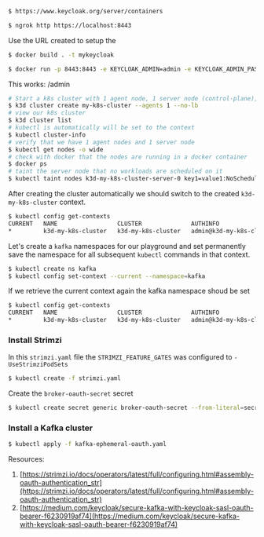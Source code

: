 ```bash
$ https://www.keycloak.org/server/containers
```

```bash
$ ngrok http https://localhost:8443
```

Use the URL created to setup the 

```bash
$ docker build . -t mykeycloak
```

```bash
$ docker run -p 8443:8443 -e KEYCLOAK_ADMIN=admin -e KEYCLOAK_ADMIN_PASSWORD=s3cr3t123 mykeycloak start --optimized
```

This works: <ngrok-url>/admin

```bash
# Start a k8s cluster with 1 agent node, 1 server node (control-plane), we disable the loadbalancer in front of the server nodes
$ k3d cluster create my-k8s-cluster --agents 1 --no-lb
# view our k8s cluster 
$ k3d cluster list
# kubectl is automatically will be set to the context
$ kubectl cluster-info
# verify that we have 1 agent nodes and 1 server node
$ kubectl get nodes -o wide
# check with docker that the nodes are running in a docker container
$ docker ps
# taint the server node that no workloads are scheduled on it
$ kubectl taint nodes k3d-my-k8s-cluster-server-0 key1=value1:NoSchedule
```

After creating the cluster automatically we should switch to the created `k3d-my-k8s-cluster` context.

```bash
$ kubectl config get-contexts
CURRENT   NAME                 CLUSTER              AUTHINFO                   NAMESPACE
*         k3d-my-k8s-cluster   k3d-my-k8s-cluster   admin@k3d-my-k8s-cluster
```

Let's create a `kafka` namespaces for our playground and set permanently save the namespace for all subsequent `kubectl`
commands in that context.

```bash
$ kubectl create ns kafka
$ kubectl config set-context --current --namespace=kafka 
```

If we retrieve the current context again the kafka namespace shoud be set

```bash
$ kubectl config get-contexts
CURRENT   NAME                 CLUSTER              AUTHINFO                   NAMESPACE
*         k3d-my-k8s-cluster   k3d-my-k8s-cluster   admin@k3d-my-k8s-cluster   kafka
```

### Install Strimzi

In this `strimzi.yaml` file the `STRIMZI_FEATURE_GATES` was configured to `-UseStrimziPodSets`

```bash
$ kubectl create -f strimzi.yaml
```

Create the `broker-oauth-secret` secret

```bash
$ kubectl create secret generic broker-oauth-secret --from-literal=secret=c8gLiIPGWaTlJxvVD4z7S9KTpr0sB4GH 
```

### Install a Kafka cluster

```bash
$ kubectl apply -f kafka-ephemeral-oauth.yaml
```


Resources:

1. [https://strimzi.io/docs/operators/latest/full/configuring.html#assembly-oauth-authentication_str](https://strimzi.io/docs/operators/latest/full/configuring.html#assembly-oauth-authentication_str)
2. [https://medium.com/keycloak/secure-kafka-with-keycloak-sasl-oauth-bearer-f6230919af74](https://medium.com/keycloak/secure-kafka-with-keycloak-sasl-oauth-bearer-f6230919af74)